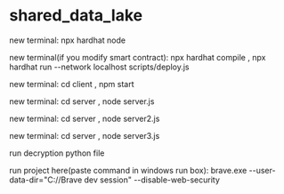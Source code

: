 # shared_data_lake

new terminal: npx hardhat node

new terminal(if you modify smart contract): npx hardhat compile  ,  npx hardhat run --network localhost scripts/deploy.js

new terminal: cd client , npm start

new terminal: cd server , node server.js

new terminal: cd server , node server2.js

new terminal: cd server , node server3.js

run decryption python file

run project here(paste command in windows run box): brave.exe --user-data-dir="C://Brave dev session" --disable-web-security
